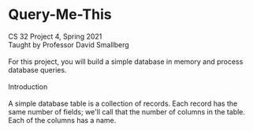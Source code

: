 # Query-Me-This
CS 32 Project 4, Spring 2021 <br />
Taught by Professor David Smallberg <br />
<br />
For this project, you will build a simple database in memory and process database queries. <br />
<br />
Introduction <br />
<br />
A simple database table is a collection of records. Each record has the same number of fields; we'll call that the number of columns in the table. Each of the columns has a name.

